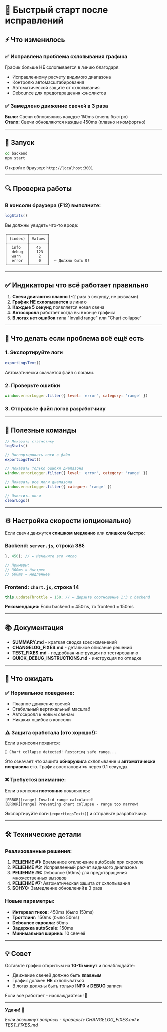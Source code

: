 # 🚀 Быстрый старт после исправлений

## ⚡ Что изменилось

### ✅ Исправлена проблема схлопывания графика
График больше **НЕ** схлопывается в линию благодаря:
- Исправленному расчету видимого диапазона
- Контролю автомасштабирования
- Автоматической защите от схлопывания
- Debounce для предотвращения конфликтов

### ✅ Замедлено движение свечей в 3 раза
**Было:** Свечи обновлялись каждые 150ms (очень быстро)  
**Стало:** Свечи обновляются каждые 450ms (плавно и комфортно)

---

## 🏁 Запуск

```bash
cd backend
npm start
```

Откройте браузер: `http://localhost:3001`

---

## 🔍 Проверка работы

### В консоли браузера (F12) выполните:

```javascript
logStats()
```

Вы должны увидеть что-то вроде:
```
┌─────────┬────────┐
│ (index) │ Values │
├─────────┼────────┤
│  info   │   45   │
│  debug  │   123  │
│  warn   │    2   │
│  error  │    0   │  ← Должно быть 0!
└─────────┴────────┘
```

---

## ✅ Индикаторы что всё работает правильно

1. **Свечи двигаются плавно** (~2 раза в секунду, не рывками)
2. **График НЕ схлопывается** в линию
3. **Каждые 5 секунд** появляется новая свеча
4. **Автоскролл** работает когда вы в конце графика
5. **В логах нет ошибок** типа "Invalid range" или "Chart collapse"

---

## 🐛 Что делать если проблема всё ещё есть

### 1. Экспортируйте логи
```javascript
exportLogsText()
```
Автоматически скачается файл с логами.

### 2. Проверьте ошибки
```javascript
window.errorLogger.filter({ level: 'error', category: 'range' })
```

### 3. Отправьте файл логов разработчику

---

## 📖 Полезные команды

```javascript
// Показать статистику
logStats()

// Экспортировать логи в файл
exportLogsText()

// Показать только ошибки диапазона
window.errorLogger.filter({ level: 'error', category: 'range' })

// Показать все логи диапазона
window.errorLogger.filter({ category: 'range' })

// Очистить логи
clearLogs()
```

---

## ⚙️ Настройка скорости (опционально)

Если свечи движутся **слишком медленно** или **слишком быстро**:

### Backend: `server.js`, строка 388
```javascript
}, 450); // ← Измените это число

// Примеры:
// 300ms = быстрее
// 600ms = медленнее
```

### Frontend: `chart.js`, строка 14
```javascript
this.updateThrottle = 150; // ← Держите соотношение 1:3 с backend
```

**Рекомендация:** Если backend = 450ms, то frontend = 150ms

---

## 📚 Документация

- **SUMMARY.md** - краткая сводка всех изменений
- **CHANGELOG_FIXES.md** - детальное описание решений
- **TEST_FIXES.md** - подробная инструкция по тестированию
- **QUICK_DEBUG_INSTRUCTIONS.md** - инструкция по отладке

---

## 🎯 Что ожидать

### ✅ Нормальное поведение:
- Плавное движение свечей
- Стабильный вертикальный масштаб
- Автоскролл к новым свечам
- Никаких ошибок в консоли

### ⚠️ Защита сработала (это хорошо!):
Если в консоли появится:
```
🔴 Chart collapse detected! Restoring safe range...
```
Это означает что защита **обнаружила** схлопывание и **автоматически исправила** его. График восстановится через 0.1 секунды.

### ❌ Требуется внимание:
Если в консоли **постоянно** появляются:
```
[ERROR][range] Invalid range calculated!
[ERROR][range] Preventing chart collapse - range too narrow!
```
Экспортируйте логи (`exportLogsText()`) и отправьте разработчику.

---

## 🛠️ Технические детали

### Реализованные решения:

1. **РЕШЕНИЕ #1:** Временное отключение autoScale при скролле
2. **РЕШЕНИЕ #3:** Исправленный расчет видимого диапазона
3. **РЕШЕНИЕ #6:** Debounce (50ms) для предотвращения множественных вызовов
4. **РЕШЕНИЕ #7:** Автоматическая защита от схлопывания
5. **БОНУС:** Замедление обновлений в 3 раза

### Новые параметры:

- **Интервал тиков:** 450ms (было 150ms)
- **Троттлинг:** 150ms (было 50ms)
- **Debounce скролла:** 50ms
- **Задержка autoScale:** 150ms
- **Минимальная ширина:** 10 свечей

---

## 💡 Совет

Оставьте график открытым на **10-15 минут** и понаблюдайте:
- Движение свечей должно быть **плавным**
- График должен **НЕ** схлопываться
- В логах должны быть только **INFO** и **DEBUG** записи

Если всё работает - наслаждайтесь! 🎉

---

**Удачи!** 🚀

*Если возникнут вопросы - проверьте CHANGELOG_FIXES.md и TEST_FIXES.md*

